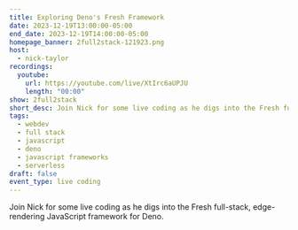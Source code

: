 ```yaml
---
title: Exploring Deno's Fresh Framework
date: 2023-12-19T13:00:00-05:00
end_date: 2023-12-19T14:00:00-05:00
homepage_banner: 2full2stack-121923.png
host:
  - nick-taylor
recordings:
  youtube:
    url: https://youtube.com/live/XtIrc6aUPJU
    length: "00:00"
show: 2full2stack
short_desc: Join Nick for some live coding as he digs into the Fresh full-stack, edge-rendering JavaScript framework for Deno.
tags:
  - webdev
  - full stack
  - javascript
  - deno
  - javascript frameworks
  - serverless
draft: false
event_type: live coding
---
```


Join Nick for some live coding as he digs into the Fresh full-stack, edge-rendering JavaScript framework for Deno.
